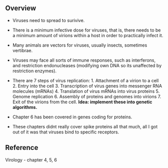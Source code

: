 ## Overview

- Viruses need to spread to surivive.

- There is a minimum infective dose for viruses, that is, there needs to be a minimum amount of virions within a host in order to practically infect it. 

- Many animals are vectors for viruses, usually insects, sometimes vertibrae. 

- Viruses may face all sorts of immune responses, such as interferons, and restriction endonucleases (modifying own DNA so its unaffected by restriction enzymes). 

- There are 7 steps of virus replication: 1. Attachment of a virion to a cell 2. Entry into the cell 3. Transcription of virus genes into messenger RNA molecules (mRNAs) 4. Translation of virus mRNAs into virus proteins 5. Genome replication 6. Assembly of proteins and genomes into virions 7. Exit of the virions from the cell. **Idea: implement these into genetic algorithms.** 

-  Chapter 6 has been covered in genes coding for proteins. 

- These chapters didnt really cover spike proteins all that much, all I got out of it was that viruses bind to specific receptors. 

## Reference 

Virology - chapter 4, 5, 6